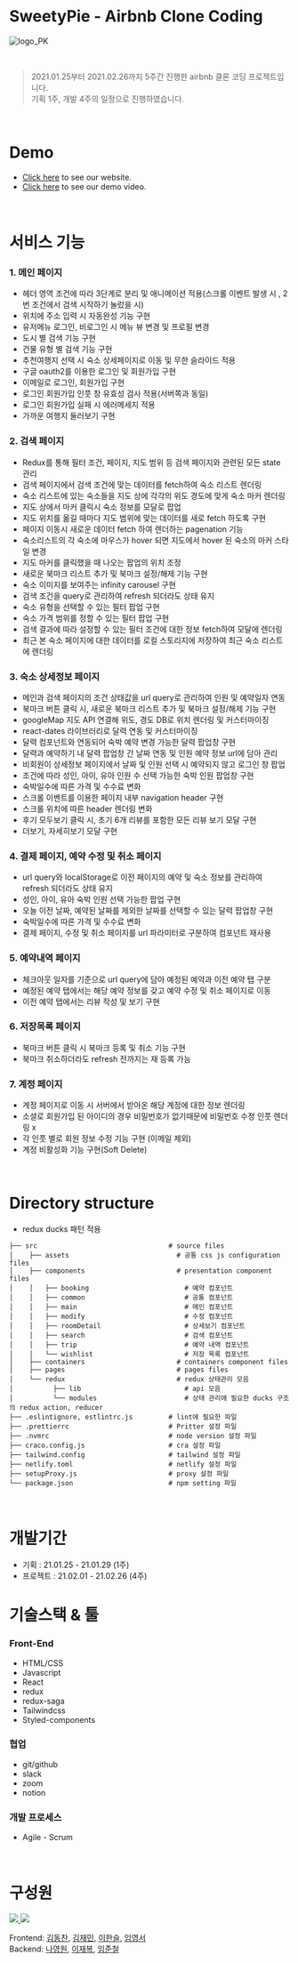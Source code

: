 # SweetyPie - Airbnb Clone Coding

![logo_PK](https://user-images.githubusercontent.com/69497936/109405536-ed76eb80-79b4-11eb-8dbc-171b3d5856a3.png)

<br>

> 2021.01.25부터 2021.02.26까지 5주간 진행한 airbnb 클론 코딩 프로젝트입니다. <br>
> 기획 1주, 개발 4주의 일정으로 진행하였습니다.

<br>

# Demo

- [Click here](https://sweetypie.netlify.app/) to see our website.
- [Click here]() to see our demo video.

<br>

# 서비스 기능

### 1. 메인 페이지

- 헤더 영역 조건에 따라 3단계로 분리 및 애니메이션 적용(스크롤 이벤트 발생 시 , 2번 조건에서 검색 시작하기 눌렀을 시)
- 위치에 주소 입력 시 자동완성 기능 구현
- 유저메뉴 로그인, 비로그인 시 메뉴 뷰 변경 및 프로필 변경
- 도시 별 검색 기능 구현
- 건물 유형 별 검색 기능 구현
- 추천여행지 선택 시 숙소 상세페이지로 이동 및 무한 슬라이드 적용
- 구글 oauth2를 이용한 로그인 및 회원가입 구현
- 이메일로 로그인, 회원가입 구현
- 로그인 회원가입 인풋 창 유효성 검사 적용(서버쪽과 동일)
- 로그인 회원가입 실패 시 에러메세지 적용
- 가까운 여행지 둘러보기 구현

### 2. 검색 페이지

- Redux를 통해 필터 조건, 페이지, 지도 범위 등 검색 페이지와 관련된 모든 state 관리
- 검색 페이지에서 검색 조건에 맞는 데이터를 fetch하여 숙소 리스트 렌더링
- 숙소 리스트에 있는 숙소들을 지도 상에 각각의 위도 경도에 맞게 숙소 마커 렌더링
- 지도 상에서 마커 클릭시 숙소 정보를 모달로 팝업
- 지도 위치를 옮길 때마다 지도 범위에 맞는 데이터를 새로 fetch 하도록 구현
- 페이지 이동시 새로운 데이터 fetch 하여 렌더하는 pagenation 기능
- 숙소리스트의 각 숙소에 마우스가 hover 되면 지도에서 hover 된 숙소의 마커 스타일 변경
- 지도 마커를 클릭했을 때 나오는 팝업의 위치 조정
- 새로운 북마크 리스트 추가 및 북마크 설정/해제 기능 구현
- 숙소 이미지를 보여주는 infinity carousel 구현
- 검색 조건을 query로 관리하여 refresh 되더라도 상태 유지
- 숙소 유형을 선택할 수 있는 필터 팝업 구현
- 숙소 가격 범위를 정할 수 있는 필터 팝업 구현
- 검색 결과에 따라 설정할 수 있는 필터 조건에 대한 정보 fetch하여 모달에 렌더링
- 최근 본 숙소 페이지에 대한 데이터를 로컬 스토리지에 저장하여 최근 숙소 리스트에 렌더링

### 3. 숙소 상세정보 페이지

- 메인과 검색 페이지의 조건 상태값을 url query로 관리하여 인원 및 예약일자 연동
- 북마크 버튼 클릭 시, 새로운 북마크 리스트 추가 및 북마크 설정/해제 기능 구현
- googleMap 지도 API 연결해 위도, 경도 DB로 위치 렌더링 및 커스터마이징
- react-dates 라이브러리로 달력 연동 및 커스터마이징
- 달력 컴포넌트와 연동되어 숙박 예약 변경 가능한 달력 팝업창 구현
- 달력과 예약하기 내 달력 팝업창 간 날짜 연동 및 인원 예약 정보 url에 담아 관리
- 비회원이 상세정보 페이지에서 날짜 및 인원 선택 시 예약되지 않고 로그인 창 팝업
- 조건에 따라 성인, 아이, 유아 인원 수 선택 가능한 숙박 인원 팝업창 구현
- 숙박일수에 따른 가격 및 수수료 변화
- 스크롤 이벤트를 이용한 페이지 내부 navigation header 구현
- 스크롤 위치에 따른 header 렌더링 변화
- 후기 모두보기 클릭 시, 초기 6개 리뷰를 포함한 모든 리뷰 보기 모달 구현
- 더보기, 자세히보기 모달 구현

### 4. 결제 페이지, 예약 수정 및 취소 페이지

- url query와 localStorage로 이전 페이지의 예약 및 숙소 정보를 관리하여 refresh 되더라도 상태 유지
- 성인, 아이, 유아 숙박 인원 선택 가능한 팝업 구현
- 오늘 이전 날짜, 예약된 날짜를 제외한 날짜를 선택할 수 있는 달력 팝업창 구현
- 숙박일수에 따른 가격 및 수수료 변화
- 결제 페이지, 수정 및 취소 페이지를 url 파라미터로 구분하여 컴포넌트 재사용

### 5. 예약내역 페이지

- 체크아웃 일자를 기준으로 url query에 담아 예정된 예약과 이전 예약 탭 구분
- 예정된 예약 탭에서는 해당 예약 정보를 갖고 예약 수정 및 취소 페이지로 이동
- 이전 예약 탭에서는 리뷰 작성 및 보기 구현

### 6. 저장목록 페이지

- 북마크 버튼 클릭 시 북마크 등록 및 취소 기능 구현
- 북마크 취소하더라도 refresh 전까지는 재 등록 가능

### 7. 계정 페이지

- 계정 페이지로 이동 시 서버에서 받아온 해당 계정에 대한 정보 렌더링
- 소셜로 회원가입 된 아이디의 경우 비밀번호가 없기때문에 비밀번호 수정 인풋 렌더링 x
- 각 인풋 별로 회원 정보 수정 기능 구현 (이메일 제외)
- 계정 비활성화 기능 구현(Soft Delete)

<br>

# Directory structure

- redux ducks 패턴 적용

```
├── src                                 # source files
│    ├── assets                           # 공통 css js configuration files
│    ├── components                       # presentation component files
│    │   ├── booking                        # 예약 컴포넌트
│    │   ├── common                         # 공통 컴포넌트
│    │   ├── main                           # 메인 컴포넌트
│    │   ├── modify                         # 수정 컴포넌트
│    │   ├── roomDetail                     # 상세보기 컴포넌트
│    │   ├── search                         # 검색 컴포넌트
│    │   ├── trip                           # 예약 내역 컴포넌트
│    │   └── wishlist                       # 저장 목록 컴포넌트
│    ├── containers                       # containers component files
│    ├── pages                            # pages files
│    └── redux                            # redux 상태관리 모음
│          ├── lib                          # api 모음
│          └── modules                      # 상태 관리에 필요한 ducks 구조의 redux action, reducer
├── .eslintignore, estlintrc.js         # lint에 필요한 파일
├── .prettierrc                         # Pritter 설정 파일
├── .nvmrc                              # node version 설정 파일
├── craco.config.js                     # cra 설정 파일
├── tailwind.config                     # tailwind 설정 파일
├── netlify.toml                        # netlify 설정 파일
├── setupProxy.js                       # proxy 설정 파일
└── package.json                        # npm setting 파일
```

<br>

# 개발기간

- 기획 : 21.01.25 - 21.01.29 (1주)
- 프로젝트 : 21.02.01 - 21.02.26 (4주)

# 기술스택 & 툴

### Front-End

- HTML/CSS
- Javascript
- React
- redux
- redux-saga
- Tailwindcss
- Styled-components

### 협업

- git/github
- slack
- zoom
- notion

### 개발 프로세스

- Agile - Scrum

<br>

# 구성원

<a href="https://github.com/Fds17-FinalProject/SweetyPie_Frontend/graphs/contributors">
  <img src="https://contrib.rocks/image?repo=Fds17-FinalProject/SweetyPie_Frontend" />
</a>
<a href="https://github.com/Fds17-FinalProject/SweetyPie_Backend/graphs/contributors">
  <img src="https://contrib.rocks/image?repo=Fds17-FinalProject/SweetyPie_Backend" />
</a>

Frontend: [김동찬](https://github.com/dongchan-K), [김재민](https://github.com/Kim-Jaemin420), [이한슬](https://github.com/hanseul-lee), [임영서](https://github.com/youngseo-im) <br>
Backend: [나영원](https://github.com/FoeverNa), [이재복](https://github.com/Tezla-Lee), [임준철](https://github.com/limjoonchul)

<br>
